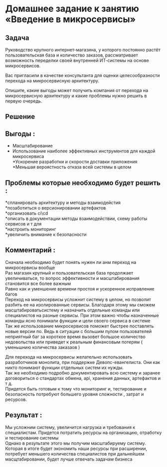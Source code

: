 # Домашнее задание к занятию «Введение в микросервисы»

## Задача

Руководство крупного интернет-магазина, у которого постоянно растёт пользовательская база и количество заказов, рассматривает возможность переделки своей внутренней   ИТ-системы на основе микросервисов. 

Вас пригласили в качестве консультанта для оценки целесообразности перехода на микросервисную архитектуру. 

Опишите, какие выгоды может получить компания от перехода на микросервисную архитектуру и какие проблемы нужно решить в первую очередь.


## Решение

## Выгоды  :  
  
* Масштабирование
* Использование наиболее эффективных  инструментов для каждой микросервиса  
*Ускорение разработки и скорости доставки приложения   
*Меньшая вероястность отказа всей системы в целом  


## Проблемы которые необходимо будет решить   :
  
*спланировать архитектуру и методы взаимодейстия  
*позаботиться о версионировании артефактов   
*организовать ci\cd  
*описать в документации методы взаимодействии, схему работы сервисов и т для  
*настроить мониторинг  
*увеличить внимание к безопасности  
  
## Комментарий :  
Сначала необходимо будет понять нужен ли анм переход на микросервисы вообще  
Раз магазин крупный и пользовательская база продолжает увеличиваться, то вопрос  эффективности и масштабирования становится все более важным  
Равно как и уменшение времени простоя и ускоренное исправление багов  
Переход на микросервисы усложнит систему в целом, но позволит разбить ее на изолированные сервисы. Благодаря этому мы сможем масштабироватьсистему и назначить отдельные команды или специалистов на разные сервисы. При этом важно чтобы  назначенные команды ясно понимали функции и цели своего сервиса в системе  
Так же использование микросервисов поможет быстрее поставлять новые версии по. Ведь в ситуации с большим пулом пользователей неприятный баг за короткое время вызовет большое количество недовольства или приведет к реальным финансовым потерям ( уменьшнию количества заказаов )  
  
Для перехода на микросервисы желательно использовать разработчиков монолита, при поддержке Девопс-евангелиста. Они как никто понимают функции отдельных систем их нужды.   
Так же необходимо подробно документировать всю систему и заранее договориться о стандартах обмена,  api, хранения данных, артефактов и т д.   
Придется быть готовым к тому что мониторинг и, тестирование и безопасность потребуют большего уровня сложности , затрат и ресурсов.  

## Результат :  
Мы усложним систему, увеличится нагрузка и требования к специалистам. Придется потратить ресурсы на организацию, отработку и тестирование системы  
Однако в результате этого мы получим масштабируему систему. Которая в итоге будет экономить наши ресурсы при расширении, потребует меньшего количества специалистов при дальнейшем масщтабировании, будет лучше отвечать задачам бизнеса  
